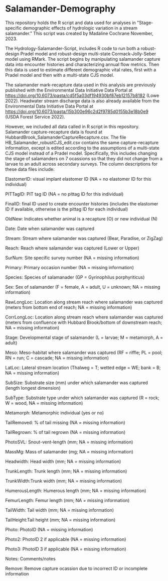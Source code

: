 # Salamander-Demography
This repository holds the R script and data used for analyses in "Stage-specific demographic effects of hydrologic variation in a stream salamander." This script was created by Madaline Cochrane November, 2023. 

The Hydrology-Salamander-Script, includes R code to run both a robust-design Pradel model and robust-design multi-state Cormack-Jolly-Seber model using RMark. The script begins by manipulating salamander capture data into encounter histories and characterizing annual flow metrics. Then this data is used to estimate different demographic vital rates, first with a Pradel model and then with a multi-state CJS model.

The salamander mark-recapture data used in this analysis are previously published with the Environmental Data Initiative Data Portal at https://doi.org/10.6073/pasta/cd5f5a03df194930bf87eb12157b8182 (Lowe 2022). Headwater stream discharge data is also already available from the Environmental Data Initiative Data Portal at https://doi.org/10.6073/pasta/15b300e96c2d2f9785d0155b3e18b0e9 (USDA Forest Service 2022). 

However, we included all data called in R script in this repository. Salamander capture-recapture data is found at HubbardBrook_SalamanderCaptureRecapture.csv. The file HB_Salamander_robustCJS_edit.csv contains the same capture-recapture information, except  is edited according to the assumptions of a multi-state CJS model instead of a Pradel model. Specifically, this includes changing the stage of salamanders on 7 ocassions so that they did not change from a larvae to an adult across secondary surveys. The column descriptions for these data files include: 

ElastomerID: visual implant elastomer ID (NA = no elastomer ID for this individual)

PITTagID: PIT tag ID (NA = no pittag ID for this individual)

FinalID: final ID used to create encounter histories (includes the elastomer ID if available, otherwise is the pittag ID for each individual)

OldNew: Indicates whether animal is a recapture (O) or new individual (N)

Date: Date when salamander was captured

Stream: Stream where salamander was captured (Bear, Paradise, or ZigZag)

Reach: Reach where salamander was captured (Lower or Upper)

SurNum: Site specific survey number (NA = missing information)

Primary: Primary occasion number (NA = missing information)

Species: Species of salamanader (GP = Gyrinophilus porphyriticus)

Sex: Sex of salamander (F = female, A = adult, U = unknown; NA = missing information)

RawLongLoc: Location along stream reach where salamander was captured (meters from bottom end of reach; NA = missing information)

CorrLongLoc: Location along stream reach where salamander was captured (meters from confluence with Hubbard Brook/bottom of downstream reach; NA = missing information)

Stage: Developmental stage of salamander (L = larvae; M = metamorph, A = adult)

Meso: Meso-habitat where salamander was captured (RF = riffle; PL = pool; RN = run; C = cascade; NA = missing information)

LatLoc: Lateral stream location (Thalweg = T; wetted edge = WE; bank = B; NA = missing information)

SubSize: Substrate size (mm) under which salamander was captured (length longest dimension)

SubType: Substrate type under which salamander was captured (R = rock; W = wood, NA = missing information)

Metamorph: Metamorphic individual (yes or no)

TailRemoved: % of tail missing (NA = missing information)

TailRegrown: % of tail regrown (NA = missing information)

PhotoSVL: Snout-vent-length (mm; NA = missing information)

MassMg: Mass of salamander (mg; NA = missing information)

Headwidth: Head width (mm; NA = missing information)

TrunkLength: Trunk length (mm; NA = missing information)

TrunkWidth:Trunk width (mm; NA = missing information)

HumerousLength: Humerous length (mm; NA = missing information)

FemurLength: Femur length (mm; NA = missing information)

TailWidth: Tail width (mm; NA = missing information)

TailHeight:Tail height (mm; NA = missing information)

Photo: PhotoID (NA = missing information)

Photo2: PhotoID 2 if applicable (NA = missing information)

Photo3: PhotoID 3 if applicable (NA = missing information)

Notes: Comments/notes

Remove: Remove capture ocassion due to incorrect ID or incomplete information


